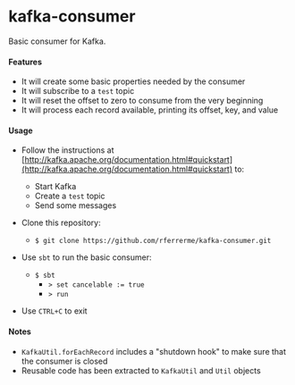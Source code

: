 # kafka-consumer

Basic consumer for Kafka.

#### Features

- It will create some basic properties needed by the consumer
- It will subscribe to a `test` topic
- It will reset the offset to zero to consume from the very beginning
- It will process each record available, printing its offset, key, and value

#### Usage

- Follow the instructions at [http://kafka.apache.org/documentation.html#quickstart](http://kafka.apache.org/documentation.html#quickstart) to:
    - Start Kafka
    - Create a `test` topic
    - Send some messages
- Clone this repository:
    - `$ git clone https://github.com/rferrerme/kafka-consumer.git`
- Use `sbt` to run the basic consumer:
    - `$ sbt`
        - `> set cancelable := true`
        - `> run`

- Use `CTRL+C` to exit

#### Notes

- `KafkaUtil.forEachRecord` includes a "shutdown hook" to make sure that the consumer is closed
- Reusable code has been extracted to `KafkaUtil` and `Util` objects